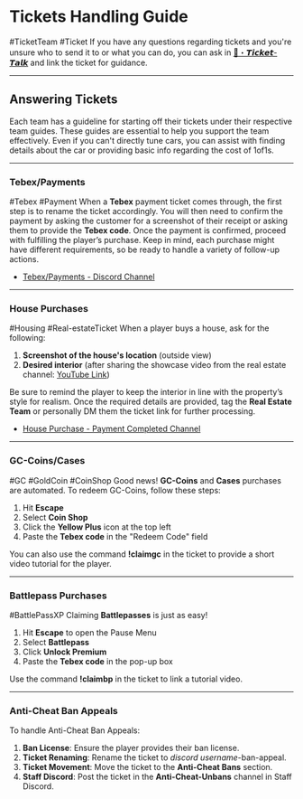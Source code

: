 # Tickets Handling Guide
#TicketTeam #Ticket 
If you have any questions regarding tickets and you're unsure who to send it to or what you can do, you can ask in [🤖・𝙏𝙞𝙘𝙠𝙚𝙩-𝙏𝙖𝙡𝙠](https://discord.com/channels/948070993518288936/1116876420287840336) and link the ticket for guidance.

---

## Answering Tickets

Each team has a guideline for starting off their tickets under their respective team guides. These guides are essential to help you support the team effectively. Even if you can't directly tune cars, you can assist with finding details about the car or providing basic info regarding the cost of 1of1s.

---

### Tebex/Payments
#Tebex #Payment
When a **Tebex** payment ticket comes through, the first step is to rename the ticket accordingly. You will then need to confirm the payment by asking the customer for a screenshot of their receipt or asking them to provide the **Tebex code**. Once the payment is confirmed, proceed with fulfilling the player’s purchase. Keep in mind, each purchase might have different requirements, so be ready to handle a variety of follow-up actions.

- [Tebex/Payments - Discord Channel](https://discord.com/channels/876558619779412078/1084707486805790730)

---

### House Purchases
#Housing #Real-estateTicket 
When a player buys a house, ask for the following:

1. **Screenshot of the house's location** (outside view)
2. **Desired interior** (after sharing the showcase video from the real estate channel: [YouTube Link](https://www.youtube.com/watch?v=g1sLWiCE1vE))

Be sure to remind the player to keep the interior in line with the property’s style for realism. Once the required details are provided, tag the **Real Estate Team** or personally DM them the ticket link for further processing.

- [House Purchase - Payment Completed Channel](https://discord.com/channels/876558619779412078/939305578054942720)

---

### GC-Coins/Cases
#GC #GoldCoin #CoinShop
Good news! **GC-Coins** and **Cases** purchases are automated. To redeem GC-Coins, follow these steps:

1. Hit **Escape**
2. Select **Coin Shop**
3. Click the **Yellow Plus** icon at the top left
4. Paste the **Tebex code** in the "Redeem Code" field

You can also use the command **!claimgc** in the ticket to provide a short video tutorial for the player.

---

### Battlepass Purchases
#BattlePassXP
Claiming **Battlepasses** is just as easy!

1. Hit **Escape** to open the Pause Menu
2. Select **Battlepass**
3. Click **Unlock Premium**
4. Paste the **Tebex code** in the pop-up box

Use the command **!claimbp** in the ticket to link a tutorial video.

---

### **Anti-Cheat Ban Appeals**

To handle Anti-Cheat Ban Appeals:

1. **Ban License**: Ensure the player provides their ban license.
2. **Ticket Renaming**: Rename the ticket to _discord username_-ban-appeal.
3. **Ticket Movement**: Move the ticket to the **Anti-Cheat Bans** section.
4. **Staff Discord**: Post the ticket in the **Anti-Cheat-Unbans** channel in Staff Discord.